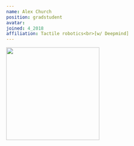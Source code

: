 ```yaml
---
name: Alex Church
position: gradstudent
avatar: 
joined: 4_2018
affiliation: Tactile robotics<br>[w/ Deepmind]
---
```


<img width="250" src="{{site.baseurl}}/images/people/{{page.avatar}}" data-action="zoom">
